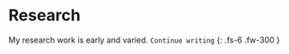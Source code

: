 <!-- ---
layout: default
title: Research
nav_order: 150
has_children: true
permalink: /docs/research
--- -->

# Research

My research work is early and varied. `Continue writing`
{: .fs-6 .fw-300 }
